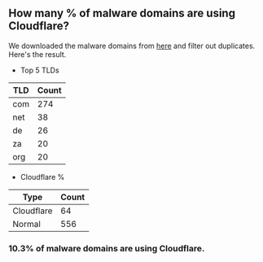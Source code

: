 ## How many % of malware domains are using Cloudflare?


We downloaded the malware domains from [here](https://urlhaus.abuse.ch) and filter out duplicates.
Here's the result.


[//]: # (start replacement)


- Top 5 TLDs

| TLD | Count |
| --- | --- |
| com | 274 |
| net | 38 |
| de | 26 |
| za | 20 |
| org | 20 |


- Cloudflare %

| Type | Count |
| --- | --- |
| Cloudflare | 64 |
| Normal | 556 |


### 10.3% of malware domains are using Cloudflare.